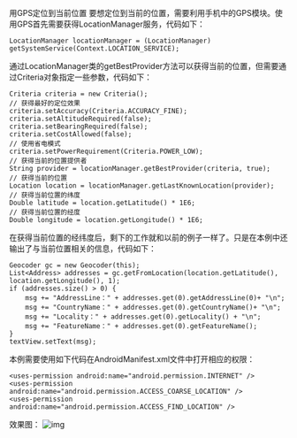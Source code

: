 用GPS定位到当前位置
要想定位到当前的位置，需要利用手机中的GPS模块。使用GPS首先需要获得LocationManager服务，代码如下：
```  
LocationManager locationManager = (LocationManager) getSystemService(Context.LOCATION_SERVICE);
```
通过LocationManager类的getBestProvider方法可以获得当前的位置，但需要通过Criteria对象指定一些参数，代码如下：
```  
Criteria criteria = new Criteria();
// 获得最好的定位效果 
criteria.setAccuracy(Criteria.ACCURACY_FINE);
criteria.setAltitudeRequired(false);
criteria.setBearingRequired(false);
criteria.setCostAllowed(false);
// 使用省电模式 
criteria.setPowerRequirement(Criteria.POWER_LOW);
// 获得当前的位置提供者 
String provider = locationManager.getBestProvider(criteria, true);
// 获得当前的位置 
Location location = locationManager.getLastKnownLocation(provider);
// 获得当前位置的纬度 
Double latitude = location.getLatitude() * 1E6;
// 获得当前位置的经度 
Double longitude = location.getLongitude() * 1E6;
```
在获得当前位置的经纬度后，剩下的工作就和以前的例子一样了。只是在本例中还输出了与当前位置相关的信息，代码如下：
```  
Geocoder gc = new Geocoder(this);
List<Address> addresses = gc.getFromLocation(location.getLatitude(), location.getLongitude(), 1);
if (addresses.size() > 0) { 
	msg += "AddressLine：" + addresses.get(0).getAddressLine(0)+ "\n";
	msg += "CountryName：" + addresses.get(0).getCountryName()+ "\n";
	msg += "Locality：" + addresses.get(0).getLocality() + "\n";
	msg += "FeatureName：" + addresses.get(0).getFeatureName();
} 
textView.setText(msg);
```
本例需要使用如下代码在AndroidManifest.xml文件中打开相应的权限：
```  
<uses-permission android:name="android.permission.INTERNET" />
<uses-permission android:name="android.permission.ACCESS_COARSE_LOCATION" />
<uses-permission android:name="android.permission.ACCESS_FIND_LOCATION" />
```
效果图：
![img](P)  